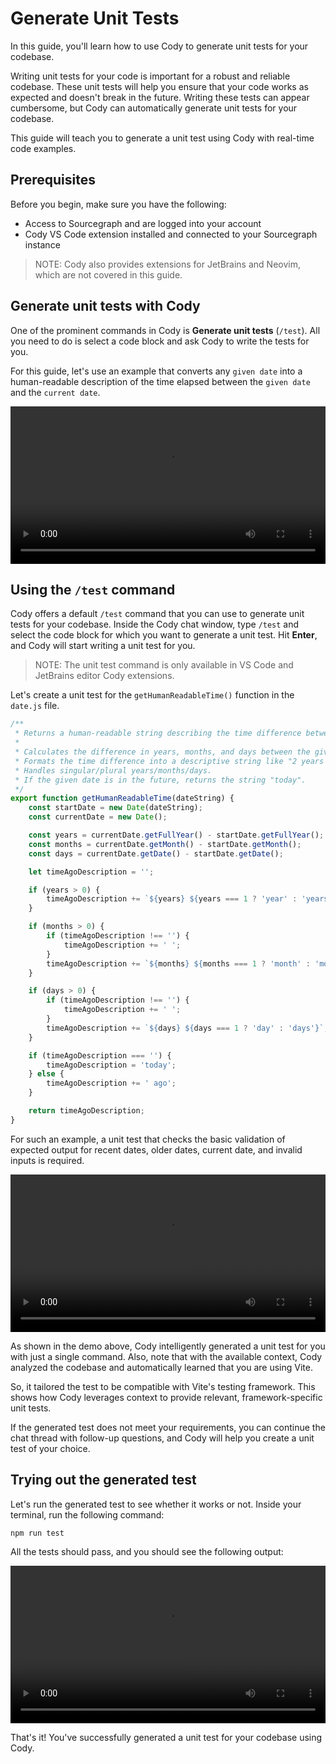 # Generate Unit Tests

<p class="subtitle">In this guide, you'll learn how to use Cody to generate unit tests for your codebase.</p>

Writing unit tests for your code is important for a robust and reliable codebase. These unit tests will help you ensure that your code works as expected and doesn't break in the future. Writing these tests can appear cumbersome, but Cody can automatically generate unit tests for your codebase.

This guide will teach you to generate a unit test using Cody with real-time code examples.

## Prerequisites

Before you begin, make sure you have the following:

- Access to Sourcegraph and are logged into your account
- Cody VS Code extension installed and connected to your Sourcegraph instance

> NOTE: Cody also provides extensions for JetBrains and Neovim, which are not covered in this guide.

## Generate unit tests with Cody

One of the prominent commands in Cody is **Generate unit tests** (`/test`). All you need to do is select a code block and ask Cody to write the tests for you.

For this guide, let's use an example that converts any `given date` into a human-readable description of the time elapsed between the `given date` and the `current date`.

<video width="1920" height="1080" loop playsinline controls style="width: 100%; height: auto; max-width: 50rem">
  <source src="https://storage.googleapis.com/sourcegraph-assets/Docs/Media/unit-test-eg.mp4" type="video/mp4">
</video>

## Using the `/test` command

Cody offers a default `/test` command that you can use to generate unit tests for your codebase. Inside the Cody chat window, type `/test` and select the code block for which you want to generate a unit test. Hit **Enter**, and Cody will start writing a unit test for you.

> NOTE: The unit test command is only available in VS Code and JetBrains editor Cody extensions.

Let's create a unit test for the `getHumanReadableTime()` function in the `date.js` file.

```js
/**
 * Returns a human-readable string describing the time difference between the given date string and now.
 *
 * Calculates the difference in years, months, and days between the given date string and the current date.
 * Formats the time difference into a descriptive string like "2 years 3 months ago".
 * Handles singular/plural years/months/days.
 * If the given date is in the future, returns the string "today".
 */
export function getHumanReadableTime(dateString) {
	const startDate = new Date(dateString);
	const currentDate = new Date();

	const years = currentDate.getFullYear() - startDate.getFullYear();
	const months = currentDate.getMonth() - startDate.getMonth();
	const days = currentDate.getDate() - startDate.getDate();

	let timeAgoDescription = '';

	if (years > 0) {
		timeAgoDescription += `${years} ${years === 1 ? 'year' : 'years'}`;
	}

	if (months > 0) {
		if (timeAgoDescription !== '') {
			timeAgoDescription += ' ';
		}
		timeAgoDescription += `${months} ${months === 1 ? 'month' : 'months'}`;
	}

	if (days > 0) {
		if (timeAgoDescription !== '') {
			timeAgoDescription += ' ';
		}
		timeAgoDescription += `${days} ${days === 1 ? 'day' : 'days'}`;
	}

	if (timeAgoDescription === '') {
		timeAgoDescription = 'today';
	} else {
		timeAgoDescription += ' ago';
	}

	return timeAgoDescription;
}

```

For such an example, a unit test that checks the basic validation of expected output for recent dates, older dates, current date, and invalid inputs is required.

<video width="1920" height="1080" loop playsinline controls style="width: 100%; height: auto; max-width: 50rem">
  <source src="https://storage.googleapis.com/sourcegraph-assets/Docs/Media/write-test.mp4" type="video/mp4">
</video>

As shown in the demo above, Cody intelligently generated a unit test for you with just a single command. Also, note that with the available context, Cody analyzed the codebase and automatically learned that you are using Vite.

So, it tailored the test to be compatible with Vite's testing framework. This shows how Cody leverages context to provide relevant, framework-specific unit tests.

If the generated test does not meet your requirements, you can continue the chat thread with follow-up questions, and Cody will help you create a unit test of your choice.

## Trying out the generated test

Let's run the generated test to see whether it works or not. Inside your terminal, run the following command:

```bash
npm run test
```

All the tests should pass, and you should see the following output:

<video width="1920" height="1080" loop playsinline controls style="width: 100%; height: auto; max-width: 50rem">
  <source src="https://storage.googleapis.com/sourcegraph-assets/Docs/Media/run-test.mp4" type="video/mp4">
</video>

That's it! You've successfully generated a unit test for your codebase using Cody.
